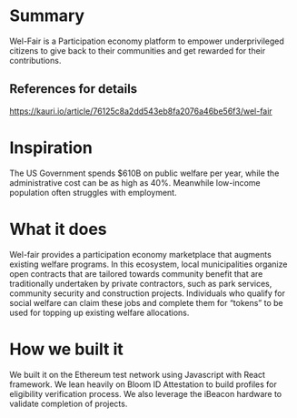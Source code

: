 # Summary
Wel-Fair is a Participation economy platform to empower underprivileged citizens to give back to their communities and get rewarded for their contributions.

## References for details
https://kauri.io/article/76125c8a2dd543eb8fa2076a46be56f3/wel-fair


# Inspiration
The US Government spends $610B on public welfare per year, while the administrative cost can be as high as 40%. Meanwhile low-income population often struggles with employment.

# What it does
Wel-fair provides a participation economy marketplace that augments existing welfare programs. In this ecosystem, local municipalities organize open contracts that are tailored towards community benefit that are traditionally undertaken by private contractors, such as park services, community security and construction projects. Individuals who qualify for social welfare can claim these jobs and complete them for “tokens” to be used for topping up existing welfare allocations.

# How we built it
We built it on the Ethereum test network using Javascript with React framework. We lean heavily on Bloom ID Attestation to build profiles for eligibility verification process. We also leverage the iBeacon hardware to validate completion of projects.
